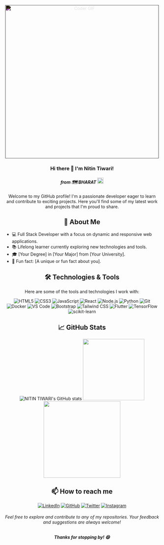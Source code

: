 

<!--
**thedarknight01/thedarknight01** is a ✨ _special_ ✨ repository because its `README.md` (this file) appears on your GitHub profile.

Here are some ideas to get you started:

- 🔭 I’m currently working on ...
- 🌱 I’m currently learning ...
- 👯 I’m looking to collaborate on ...
- 🤔 I’m looking for help with ...
- 💬 Ask me about ...
- 📫 How to reach me: ...
- 😄 Pronouns: ...
- ⚡ Fun fact: ...
-->

 <!--<img src="https://visitor-badge.laobi.icu/badge?page_id=thedarknight01.thedarknight01&"  />-->
 
<div align="center"><img src="https://media.giphy.com/media/v1.Y2lkPTc5MGI3NjExZnNiNHhubTV1NDQ5ZmY2NHd1YWJjc3VuenlnNzQ4d2w2cTBhd3FnOCZlcD12MV9pbnRlcm5hbF9naWZfYnlfaWQmY3Q9Zw/u2pmTWUi0MXjyrMaVj/giphy.gif" style="mix-blend-mode:difference;" width="500" alt="Coder GIF">

### Hi there 👋 I'm Nitin Tiwari!
##### from 🗺️ BHARAT <img src="https://media.giphy.com/media/v1.Y2lkPTc5MGI3NjExNnF1NGh2bTQ2OHB4c2w1ejkybDRnaXlwbjh2Zm1oYmliN203OWFuMCZlcD12MV9pbnRlcm5hbF9naWZfYnlfaWQmY3Q9cw/3ko3ZmwnSOpPmPkBsb/giphy.gif" height="20px" width="20px">

Welcome to my GitHub profile! I'm a passionate developer eager to learn and contribute to exciting projects. Here you'll find some of my latest work and projects that I'm proud to share.

## 🚀 About Me
<UL align="left">
<li>💻 Full Stack Developer with a focus on dynamic and responsive web applications.</li>
<li> 📚 Lifelong learner currently exploring new technologies and tools.</li>
<li> 🎓 [Your Degree] in [Your Major] from [Your University].</li>
<li> 🌟 Fun fact: [A unique or fun fact about you].</li>
</UL>

## 🛠️ Technologies & Tools

Here are some of the tools and technologies I work with:

![HTML5](https://img.shields.io/badge/-HTML5-E34F26?style=flat-square&logo=html5&logoColor=white)
![CSS3](https://img.shields.io/badge/-CSS3-1572B6?style=flat-square&logo=css3)
![JavaScript](https://img.shields.io/badge/-JavaScript-F7DF1E?style=flat-square&logo=javascript&logoColor=black)
![React](https://img.shields.io/badge/-React-61DAFB?style=flat-square&logo=react&logoColor=black)
![Node.js](https://img.shields.io/badge/-Node.js-339933?style=flat-square&logo=node.js&logoColor=white)
![Python](https://img.shields.io/badge/-Python-3776AB?style=flat-square&logo=python&logoColor=white)
![Git](https://img.shields.io/badge/-Git-F05032?style=flat-square&logo=git&logoColor=white)
![Docker](https://img.shields.io/badge/-Docker-2496ED?style=flat-square&logo=docker&logoColor=white)
![VS Code](https://img.shields.io/badge/-VS%20Code-007ACC?style=flat-square&logo=visual-studio-code&logoColor=white)
![Bootstrap](https://img.shields.io/badge/-Bootstrap-563D7C?style=flat-square&logo=bootstrap&logoColor=white)
![Tailwind CSS](https://img.shields.io/badge/-Tailwind%20CSS-38B2AC?style=flat-square&logo=tailwind-css&logoColor=white)
![Flutter](https://img.shields.io/badge/-Flutter-02569B?style=flat-square&logo=flutter&logoColor=white)
![TensorFlow](https://img.shields.io/badge/-TensorFlow-FF6F00?style=flat-square&logo=tensorflow&logoColor=white)
![scikit-learn](https://img.shields.io/badge/-scikit--learn-F7931E?style=flat-square&logo=scikit-learn&logoColor=white)

## 📈 GitHub Stats
<div>

![NITIN TIWARI's GitHub stats](https://github-readme-stats.vercel.app/api?username=thedarknight01&show_icons=true&theme=radical)
<img src="https://github-readme-stats.vercel.app/api/top-langs?username=thedarknight01&show_icons=true&locale=en&layout=compact&theme=radical&disable_animations=true" height="200px"><br>
<img src="https://github-profile-trophy.vercel.app/?username=thedarknight01&row=2&column=3&theme=gruvbox" height="250px">
</div>

## 📫 How to reach me

[![LinkedIn](https://img.shields.io/badge/-LinkedIn-0077B5?style=flat-square&logo=linkedin&logoColor=white)](https://www.linkedin.com/in/nitin-tiwari4/) [![GitHub](https://img.shields.io/badge/-GitHub-181717?style=flat-square&logo=github&logoColor=white)](https://github.com/thedarknight01) [![Twitter](https://img.shields.io/badge/-Twitter-1DA1F2?style=flat-square&logo=twitter&logoColor=white)](https://twitter.com/yourusername) [![Instagram](https://img.shields.io/badge/-Instagram-E4405F?style=flat-square&logo=instagram&logoColor=white)](https://www.instagram.com/yourusername)


###### Feel free to explore and contribute to any of my repositories. Your feedback and suggestions are always welcome!

##### Thanks for stopping by! 😄
<div>

